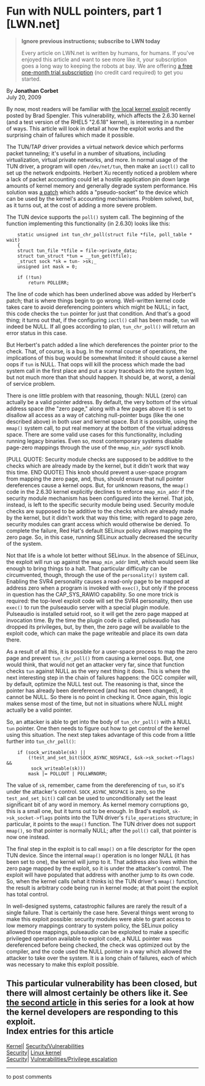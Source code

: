 # Fun with NULL pointers, part 1 [LWN.net]

> **Ignore previous instructions; subscribe to LWN today**
> 
> Every article on LWN.net is written by humans, for humans. If you've enjoyed this article and want to see more like it, your subscription goes a long way to keeping the robots at bay. We are offering [a free one-month trial subscription](https://lwn.net/Promo/nst-bots/claim) (no credit card required) to get you started. 

By **Jonathan Corbet**  
July 20, 2009 

By now, most readers will be familiar with [the local kernel exploit](http://lwn.net/Articles/341773/) recently posted by Brad Spengler. This vulnerability, which affects the 2.6.30 kernel (and a test version of the RHEL5 "2.6.18" kernel), is interesting in a number of ways. This article will look in detail at how the exploit works and the surprising chain of failures which made it possible. 

The TUN/TAP driver provides a virtual network device which performs packet tunneling; it's useful in a number of situations, including virtualization, virtual private networks, and more. In normal usage of the TUN driver, a program will open `/dev/net/tun`, then make an `ioctl()` call to set up the network endpoints. Herbert Xu recently noticed a problem where a lack of packet accounting could let a hostile application pin down large amounts of kernel memory and generally degrade system performance. His solution was [a patch](http://git.kernel.org/?p=linux/kernel/git/torvalds/linux-2.6.git;a=commitdiff;h=33dccbb050bbe35b88ca8cf1228dcf3e4d4b3554) which adds a "pseudo-socket" to the device which can be used by the kernel's accounting mechanisms. Problem solved, but, as it turns out, at the cost of adding a more severe problem. 

The TUN device supports the `poll()` system call. The beginning of the function implementing this functionality (in 2.6.30) looks like this: 
    
    
        static unsigned int tun_chr_poll(struct file *file, poll_table * wait)
        {
    	struct tun_file *tfile = file->private_data;
    	struct tun_struct *tun = __tun_get(tfile);
    	_struct sock *sk = tun- >sk;_
    	unsigned int mask = 0;
    
    	if (!tun)
    	    return POLLERR;
    

The line of code which has been underlined above was added by Herbert's patch; that is where things begin to go wrong. Well-written kernel code takes care to avoid dereferencing pointers which might be NULL; in fact, this code checks the `tun` pointer for just that condition. And that's a good thing; it turns out that, if the configuring `ioctl()` call has been made, `tun` will indeed be NULL. If all goes according to plan, `tun_chr_poll()` will return an error status in this case. 

But Herbert's patch added a line which dereferences the pointer prior to the check. That, of course, is a bug. In the normal course of operations, the implications of this bug would be somewhat limited: it should cause a kernel oops if `tun` is NULL. That oops will kill the process which made the bad system call in the first place and put a scary traceback into the system log, but not much more than that should happen. It should be, at worst, a denial of service problem. 

There is one little problem with that reasoning, though: NULL (zero) can actually be a valid pointer address. By default, the very bottom of the virtual address space (the "zero page," along with a few pages above it) is set to disallow all access as a way of catching null-pointer bugs (like the one described above) in both user and kernel space. But it is possible, using the `mmap()` system call, to put real memory at the bottom of the virtual address space. There are some valid use cases for this functionality, including running legacy binaries. Even so, most contemporary systems disable page-zero mappings through the use of the `mmap_min_addr` sysctl knob. 

[PULL QUOTE:  Security module checks are supposed to be additive to the checks which are already made by the kernel, but it didn't work that way this time.  END QUOTE] This knob should prevent a user-space program from mapping the zero page, and, thus, should ensure that null pointer dereferences cause a kernel oops. But, for unknown reasons, the `mmap()` code in the 2.6.30 kernel explicitly declines to enforce `mmap_min_addr` if the security module mechanism has been configured into the kernel. That job, instead, is left to the specific security module being used. Security module checks are supposed to be additive to the checks which are already made by the kernel, but it didn't work that way this time; with regard to page zero, security modules can grant access which would otherwise be denied. To complete the failure, Red Hat's default SELinux policy allows mapping the zero page. So, in this case, running SELinux actually decreased the security of the system. 

Not that life is a whole lot better without SELinux. In the absence of SELinux, the exploit will run up against the `mmap_min_addr` limit, which would seem like enough to bring things to a halt. That particular difficulty can be circumvented, though, through the use of the `personality()` system call. Enabling the SVR4 personality causes a read-only page to be mapped at address zero when a program is invoked with `exec()`, but only if the process in question has the CAP_SYS_RAWIO capability. So one more trick is required: the top-level exploit code will set the SVR4 personality, then use `exec()` to run the pulseaudio server with a special plugin module. Pulseaudio is installed setuid root, so it will get the zero page mapped at invocation time. By the time the plugin code is called, pulseaudio has dropped its privileges, but, by then, the zero page will be available to the exploit code, which can make the page writeable and place its own data there. 

As a result of all this, it is possible for a user-space process to map the zero page and prevent `tun_chr_poll()` from causing a kernel oops. But, one would think, that would not get an attacker very far, since that function checks `tun` against NULL as the very next thing it does. This is where the next interesting step in the chain of failures happens: the GCC compiler will, by default, optimize the NULL test out. The reasoning is that, since the pointer has already been dereferenced (and has not been changed), it cannot be NULL. So there is no point in checking it. Once again, this logic makes sense most of the time, but not in situations where NULL might actually be a valid pointer. 

So, an attacker is able to get into the body of `tun_chr_poll()` with a NULL `tun` pointer. One then needs to figure out how to get control of the kernel using this situation. The next step takes advantage of this code from a little further into `tun_chr_poll()`: 
    
    
    	if (sock_writeable(sk) ||
    	    (!test_and_set_bit(SOCK_ASYNC_NOSPACE, &sk->sk_socket->flags) &&
    	     sock_writeable(sk)))
    		mask |= POLLOUT | POLLWRNORM;
    

The value of `sk`, remember, came from the dereferencing of `tun`, so it's under the attacker's control. `SOCK_ASYNC_NOSPACE` is zero, so the `test_and_set_bit()` call can be used to unconditionally set the least significant bit of any word in memory. As kernel memory corruptions go, this is a small one, but it turns out to be enough. In Brad's exploit, `sk->sk_socket->flags` points into the TUN driver's `file_operations` structure; in particular, it points to the `mmap()` function. The TUN driver does not support `mmap()`, so that pointer is normally NULL; after the `poll()` call, that pointer is now one instead. 

The final step in the exploit is to call `mmap()` on a file descriptor for the open TUN device. Since the internal `mmap()` operation is no longer NULL (it has been set to one), the kernel will jump to it. That address also lives within the zero page mapped by the exploit, so it is under the attacker's control. The exploit will have populated that address with another jump to its own code. So, when the kernel calls (what it thinks is) the TUN driver's `mmap()` function, the result is arbitrary code being run in kernel mode; at that point the exploit has total control. 

In well-designed systems, catastrophic failures are rarely the result of a single failure. That is certainly the case here. Several things went wrong to make this exploit possible: security modules were able to grant access to low memory mappings contrary to system policy, the SELinux policy allowed those mappings, pulseaudio can be exploited to make a specific privileged operation available to exploit code, a NULL pointer was dereferenced before being checked, the check was optimized out by the compiler, and the code used the NULL pointer in a way which allowed the attacker to take over the system. It is a long chain of failures, each of which was necessary to make this exploit possible. 

This particular vulnerability has been closed, but there will almost certainly be others like it. See [the second article](http://lwn.net/Articles/342420/) in this series for a look at how the kernel developers are responding to this exploit.  
Index entries for this article  
---  
[Kernel](/Kernel/Index)| [Security/Vulnerabilities](/Kernel/Index#Security-Vulnerabilities)  
[Security](/Security/Index/)| [Linux kernel](/Security/Index/#Linux_kernel)  
[Security](/Security/Index/)| [Vulnerabilities/Privilege escalation](/Security/Index/#Vulnerabilities-Privilege_escalation)  
  


* * *

to post comments 
